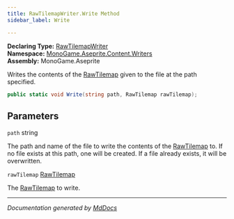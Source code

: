 ```yaml
---
title: RawTilemapWriter.Write Method
sidebar_label: Write

---
```


**Declaring Type:** [RawTilemapWriter](../)  
**Namespace:** [MonoGame.Aseprite.Content.Writers](../../)  
**Assembly:** MonoGame.Aseprite

Writes the contents of the [RawTilemap](../../../../RawTypes/RawTilemap/) given to the file at the path specified.

```csharp
public static void Write(string path, RawTilemap rawTilemap);
```

## Parameters

`path`  string

The path and name of the file to write the contents of the [RawTilemap](../../../../RawTypes/RawTilemap/) to.  If no file exists  at this path, one will be created.  If a file already exists, it will be overwritten.

`rawTilemap`  [RawTilemap](../../../../RawTypes/RawTilemap/)

The [RawTilemap](../../../../RawTypes/RawTilemap/) to write.

___

*Documentation generated by [MdDocs](https://github.com/ap0llo/mddocs)*
